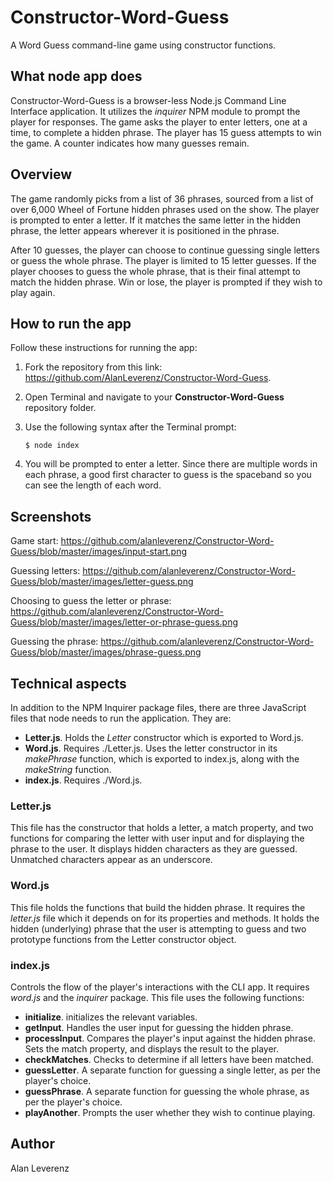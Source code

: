 # Constructor-Word-Guess
A Word Guess command-line game using constructor functions.

## What node app does
Constructor-Word-Guess is a browser-less Node.js Command Line Interface application. It utilizes the *inquirer* NPM module to prompt the player for responses. The game asks the player to enter letters, one at a time, to complete a hidden phrase. The player has 15 guess attempts to win the game. A counter indicates how many guesses remain.

## Overview
The game randomly picks from a list of 36 phrases, sourced from a list of over 6,000 Wheel of Fortune hidden phrases used on the show. The player is prompted to enter a letter. If it matches the same letter in the hidden phrase, the letter appears wherever it is positioned in the phrase. 

After 10 guesses, the player can choose to continue guessing single letters or guess the whole phrase. The player is limited to 15 letter guesses. If the player chooses to guess the whole phrase, that is their final attempt to match the hidden phrase. Win or lose, the player is prompted if they wish to play again.

## How to run the app
Follow these instructions for running the app:
1. Fork the repository from this link: https://github.com/AlanLeverenz/Constructor-Word-Guess.
2. Open Terminal and navigate to your __Constructor-Word-Guess__ repository folder.
3. Use the following syntax after the Terminal prompt:

    `$ node index`

4. You will be prompted to enter a letter. Since there are multiple words in each phrase, a good first character to guess is the spaceband so you can see the length of each word.

## Screenshots

Game start: https://github.com/alanleverenz/Constructor-Word-Guess/blob/master/images/input-start.png

Guessing letters: https://github.com/alanleverenz/Constructor-Word-Guess/blob/master/images/letter-guess.png

Choosing to guess the letter or phrase: https://github.com/alanleverenz/Constructor-Word-Guess/blob/master/images/letter-or-phrase-guess.png

Guessing the phrase: https://github.com/alanleverenz/Constructor-Word-Guess/blob/master/images/phrase-guess.png

## Technical aspects

In addition to the NPM Inquirer package files, there are three JavaScript files that node needs to run the application. They are:
* __Letter.js__. Holds the *Letter* constructor which is exported to Word.js. 
* __Word.js__. Requires ./Letter.js. Uses the letter constructor in its *makePhrase* function, which is exported to index.js, along with the *makeString* function.
* __index.js__. Requires ./Word.js. 

### Letter.js
This file has the constructor that holds a letter, a match property, and two functions for comparing the letter with user input and for displaying the phrase to the user. It displays hidden characters as they are guessed. Unmatched characters appear as an underscore. 

### Word.js
This file holds the functions that build the hidden phrase. It requires the *letter.js* file which it depends on for its properties and methods. It holds the hidden (underlying) phrase that the user is attempting to guess and two prototype functions from the Letter constructor object.

### index.js
Controls the flow of the player's interactions with the CLI app. It requires *word.js* and the *inquirer* package. This file uses the following functions:
* __initialize__. initializes the relevant variables.
* __getInput__. Handles the user input for guessing the hidden phrase.
* __processInput__. Compares the player's input against the hidden phrase. Sets the match property, and displays the result to the player.
* __checkMatches__. Checks to determine if all letters have been matched. 
* __guessLetter__. A separate function for guessing a single letter, as per the player's choice.
* __guessPhrase__. A separate function for guessing the whole phrase, as per the player's choice.
* __playAnother__. Prompts the user whether they wish to continue playing. 

## Author
Alan Leverenz
